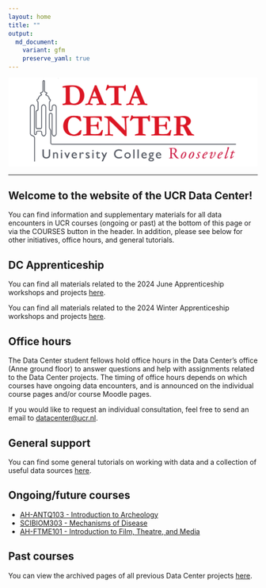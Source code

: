 ```yaml
---
layout: home
title: ""
output:
  md_document:
    variant: gfm
    preserve_yaml: true
---
```


<img src="assets/img/DC_logo.png" width="750" class="center"/>

------------------------------------------------------------------------

## Welcome to the website of the UCR Data Center!

You can find information and supplementary materials for all data
encounters in UCR courses (ongoing or past) at the bottom of this page
or via the COURSES button in the header. In addition, please see below
for other initiatives, office hours, and general tutorials.

## DC Apprenticeship

You can find all materials related to the 2024 June Apprenticeship
workshops and projects [here](apprenticeship2).

You can find all materials related to the 2024 Winter Apprenticeship
workshops and projects [here](apprenticeship).

## Office hours

The Data Center student fellows hold office hours in the Data Center’s
office (Anne ground floor) to answer questions and help with assignments
related to the Data Center projects. The timing of office hours depends
on which courses have ongoing data encounters, and is announced on the
individual course pages and/or course Moodle pages.

If you would like to request an individual consultation, feel free to
send an email to <datacenter@ucr.nl>.

## General support

You can find some general tutorials on working with data and a
collection of useful data sources [here](tutorial).

## Ongoing/future courses

- [AH-ANTQ103 - Introduction to Archeology](AH-ANTQ103)
- [SCIBIOM303 - Mechanisms of Disease](SCIBIOM303)
- [AH-FTME101 - Introduction to Film, Theatre, and Media](AH-FTME101)

## Past courses

You can view the archived pages of all previous Data Center projects
[here](archive).
